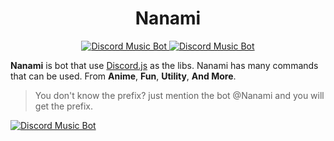 <h1 align="center">Nanami</h1>

<p align="center">
<a href="https://discordbots.org/bot/428186255398797321" >
  <img src="https://discordbots.org/api/widget/status/428186255398797321.svg" alt="Discord Music Bot" />
</a>
  <a href="https://discordbots.org/bot/428186255398797321" >
  <img src="https://discordbots.org/api/widget/upvotes/428186255398797321.svg" alt="Discord Music Bot" />
</a>
</p>

**Nanami** is bot that use [Discord.js](https://discord.js.org/#/) as the libs. Nanami has many commands that can be used. From **Anime**, **Fun**, **Utility**, **And More**.

> You don't know the prefix? just mention the bot @Nanami and you will get the prefix.




<a href="https://discordbots.org/bot/428186255398797321" >
  <img src="https://discordbots.org/api/widget/428186255398797321.svg" alt="Discord Music Bot" />
</a>
